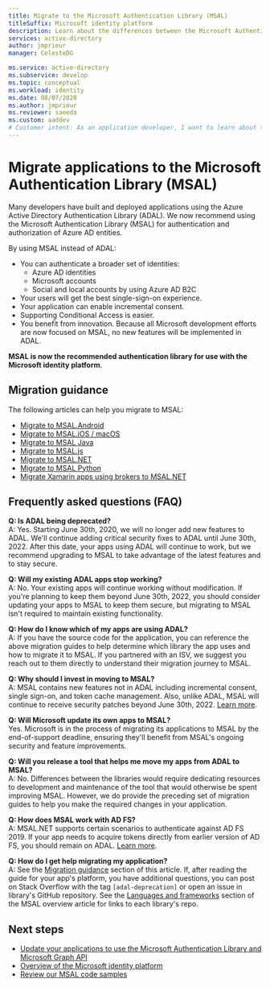 ```yaml
---
title: Migrate to the Microsoft Authentication Library (MSAL)
titleSuffix: Microsoft identity platform
description: Learn about the differences between the Microsoft Authentication Library (MSAL) and Azure AD Authentication Library (ADAL) and how to migrate to MSAL.
services: active-directory
author: jmprieur
manager: CelesteDG

ms.service: active-directory
ms.subservice: develop
ms.topic: conceptual
ms.workload: identity
ms.date: 08/07/2020
ms.author: jmprieur
ms.reviewer: saeeda
ms.custom: aaddev
# Customer intent: As an application developer, I want to learn about the differences between the ADAL and MSAL libraries so I can migrate my applications to MSAL.
---
```

# Migrate applications to the Microsoft Authentication Library (MSAL)

Many developers have built and deployed applications using the Azure Active Directory Authentication Library (ADAL). We now recommend using the Microsoft Authentication Library (MSAL) for authentication and authorization of Azure AD entities.

By using MSAL instead of ADAL:

- You can authenticate a broader set of identities:
  - Azure AD identities
  - Microsoft accounts
  - Social and local accounts by using Azure AD B2C
- Your users will get the best single-sign-on experience.
- Your application can enable incremental consent.
- Supporting Conditional Access is easier.
- You benefit from innovation. Because all Microsoft development efforts are now focused on MSAL, no new features will be implemented in ADAL.

**MSAL is now the recommended authentication library for use with the Microsoft identity platform**.

## Migration guidance

The following articles can help you migrate to MSAL:

- [Migrate to MSAL.Android](migrate-android-adal-msal.md)
- [Migrate to MSAL.iOS / macOS](migrate-objc-adal-msal.md)
- [Migrate to MSAL Java](migrate-adal-msal-java.md)
- [Migrate to MSAL.js](msal-compare-msal-js-and-adal-js.md)
- [Migrate to MSAL.NET](msal-net-migration.md)
- [Migrate to MSAL Python](migrate-python-adal-msal.md)
- [Migrate Xamarin apps using brokers to MSAL.NET](msal-net-migration-ios-broker.md)

## Frequently asked questions (FAQ)

__Q: Is ADAL being deprecated?__  
A: Yes. Starting June 30th, 2020, we will no longer add new features to ADAL. We'll continue adding critical security fixes to ADAL until June 30th, 2022. After this date, your apps using ADAL will continue to work, but we recommend upgrading to MSAL to take advantage of the latest features and to stay secure.

__Q: Will my existing ADAL apps stop working?__  
A: No. Your existing apps will continue working without modification. If you're planning to keep them beyond June 30th, 2022, you should consider updating your apps to MSAL to keep them secure, but migrating to MSAL isn't required to maintain existing functionality.

__Q: How do I know which of my apps are using ADAL?__  
A: If you have the source code for the application, you can reference the above migration guides to help determine which library the app uses and how to migrate it to MSAL. If you partnered with an ISV, we suggest you reach out to them directly to understand their migration journey to MSAL.

__Q: Why should I invest in moving to MSAL?__  
A: MSAL contains new features not in ADAL including incremental consent, single sign-on, and token cache management. Also, unlike ADAL, MSAL will continue to receive security patches beyond June 30th, 2022. [Learn more](msal-overview.md).

__Q: Will Microsoft update its own apps to MSAL?__  
Yes. Microsoft is in the process of migrating its applications to MSAL by the end-of-support deadline, ensuring they'll benefit from MSAL's ongoing security and feature improvements.

__Q: Will you release a tool that helps me move my apps from ADAL to MSAL?__  
A: No. Differences between the libraries would require dedicating resources to development and maintenance of the tool that would otherwise be spent improving MSAL. However, we do provide the preceding set of migration guides to help you make the required changes in your application.

__Q: How does MSAL work with AD FS?__  
A: MSAL.NET supports certain scenarios to authenticate against AD FS 2019. If your app needs to acquire tokens directly from earlier version of AD FS, you should remain on ADAL. [Learn more](msal-net-adfs-support.md).

__Q: How do I get help migrating my application?__  
A: See the [Migration guidance](#migration-guidance) section of this article. If, after reading the guide for your app's platform, you have additional questions, you can post on Stack Overflow with the tag `[adal-deprecation]` or open an issue in library's GitHub repository. See the [Languages and frameworks](msal-overview.md#languages-and-frameworks) section of the MSAL overview article for links to each library's repo.

## Next steps

- [Update your applications to use the Microsoft Authentication Library and Microsoft Graph API](https://techcommunity.microsoft.com/t5/azure-active-directory-identity/update-your-applications-to-use-microsoft-authentication-library/ba-p/1257363)
- [Overview of the Microsoft identity platform](v2-overview.md)
- [Review our MSAL code samples](sample-v2-code.md)
